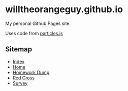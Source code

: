 # willtheorangeguy.github.io
My personal Github Pages site. 

Uses code from [particles.js](https://vincentgarreau.com/particles.js/)

## Sitemap
- [Index](willtheorangeguy.github.io)
- [Home](https://willtheorangeguy.github.io/home.html)
- [Homework Dump](https://willtheorangeguy.github.io/Homework-Dump/)
- [Red Cross](https://willtheorangeguy.github.io/redcross/)
- [Survey](https://willtheorangeguy.github.io/danno/presurvey.html)
